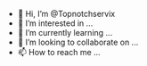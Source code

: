 - 👋 Hi, I’m @Topnotchservix
- 👀 I’m interested in ...
- 🌱 I’m currently learning ...
- 💞️ I’m looking to collaborate on ...
- 📫 How to reach me ...

<!---
Topnotchservix/Topnotchservix is a ✨ special ✨ repository because its `README.md` (this file) appears on your GitHub profile.
You can click the Preview link to take a look at your changes.
--->
